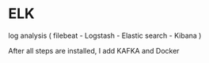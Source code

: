 # ELK
log analysis ( filebeat - Logstash - Elastic search - Kibana )

After all steps are installed, I add KAFKA and Docker
